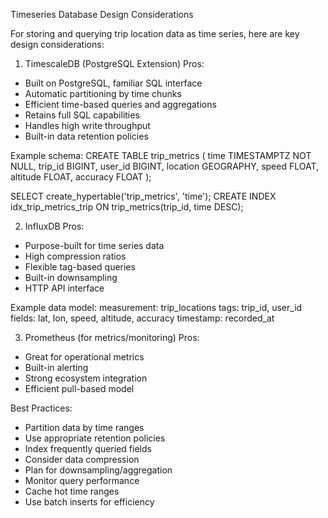 Timeseries Database Design Considerations

For storing and querying trip location data as time series, here are key design considerations:

1. TimescaleDB (PostgreSQL Extension)
Pros:
- Built on PostgreSQL, familiar SQL interface
- Automatic partitioning by time chunks
- Efficient time-based queries and aggregations
- Retains full SQL capabilities
- Handles high write throughput
- Built-in data retention policies

Example schema:
CREATE TABLE trip_metrics (
    time        TIMESTAMPTZ NOT NULL,
    trip_id     BIGINT,
    user_id     BIGINT,
    location    GEOGRAPHY,
    speed       FLOAT,
    altitude    FLOAT,
    accuracy    FLOAT
);

SELECT create_hypertable('trip_metrics', 'time');
CREATE INDEX idx_trip_metrics_trip ON trip_metrics(trip_id, time DESC);

2. InfluxDB
Pros:
- Purpose-built for time series data
- High compression ratios
- Flexible tag-based queries
- Built-in downsampling
- HTTP API interface

Example data model:
measurement: trip_locations
tags: trip_id, user_id
fields: lat, lon, speed, altitude, accuracy
timestamp: recorded_at

3. Prometheus (for metrics/monitoring)
Pros:
- Great for operational metrics
- Built-in alerting
- Strong ecosystem integration
- Efficient pull-based model

Best Practices:
- Partition data by time ranges
- Use appropriate retention policies
- Index frequently queried fields
- Consider data compression
- Plan for downsampling/aggregation
- Monitor query performance
- Cache hot time ranges
- Use batch inserts for efficiency
